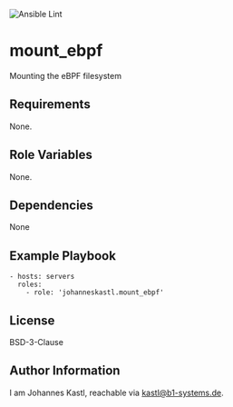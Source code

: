 ![Ansible Lint](https://github.com/johanneskastl/ansible-role-mount_ebpf/workflows/Ansible%20Lint/badge.svg)

mount_ebpf
=========

Mounting the eBPF filesystem

Requirements
------------

None.

Role Variables
--------------

None.

Dependencies
------------

None

Example Playbook
----------------

    - hosts: servers
      roles:
        - role: 'johanneskastl.mount_ebpf'

License
-------

BSD-3-Clause

Author Information
------------------

I am Johannes Kastl, reachable via kastl@b1-systems.de.
